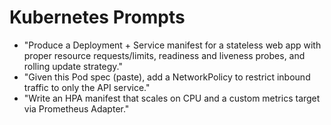 # Kubernetes Prompts

- "Produce a Deployment + Service manifest for a stateless web app with proper resource requests/limits, readiness and liveness probes, and rolling update strategy."
- "Given this Pod spec (paste), add a NetworkPolicy to restrict inbound traffic to only the API service."
- "Write an HPA manifest that scales on CPU and a custom metrics target via Prometheus Adapter."